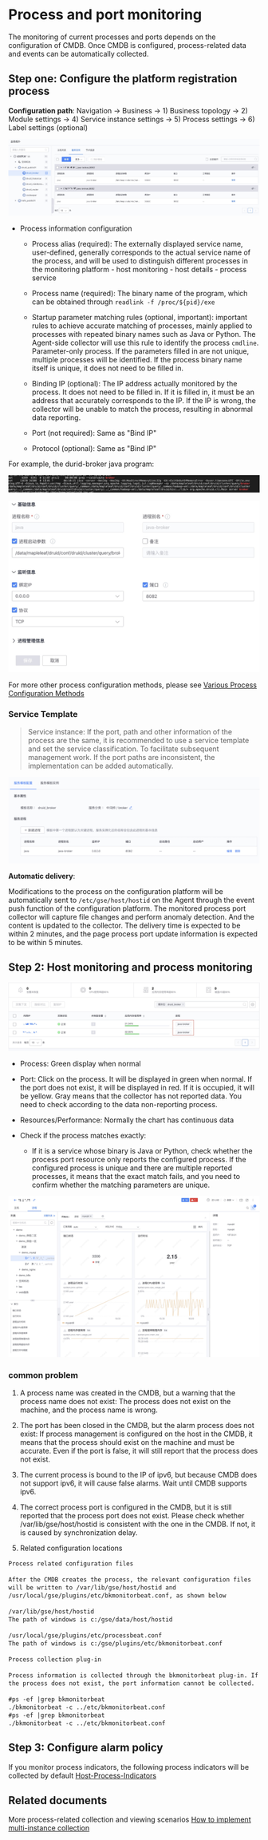 # Process and port monitoring

The monitoring of current processes and ports depends on the configuration of CMDB. Once CMDB is configured, process-related data and events can be automatically collected.

## Step one: Configure the platform registration process

**Configuration path**: Navigation → Business → 1) Business topology → 2) Module settings → 4) Service instance settings → 5) Process settings → 6) Label settings (optional)

![-w2021](media/15795785325657.jpg)

- Process information configuration

   - Process alias (required): The externally displayed service name, user-defined, generally corresponds to the actual service name of the process, and will be used to distinguish different processes in the monitoring platform - host monitoring - host details - process service

   - Process name (required): The binary name of the program, which can be obtained through `readlink -f /proc/${pid}/exe`

   - Startup parameter matching rules (optional, important): important rules to achieve accurate matching of processes, mainly applied to processes with repeated binary names such as Java or Python. The Agent-side collector will use this rule to identify the process `cmdline`. Parameter-only process. If the parameters filled in are not unique, multiple processes will be identified. If the process binary name itself is unique, it does not need to be filled in.

   - Binding IP (optional): The IP address actually monitored by the process. It does not need to be filled in. If it is filled in, it must be an address that accurately corresponds to the IP. If the IP is wrong, the collector will be unable to match the process, resulting in abnormal data reporting.

   - Port (not required): Same as "Bind IP"

   - Protocol (optional): Same as "Bind IP"

For example, the durid-broker java program:

![-w2021](media/15795784620319.jpg)

![-w2021](media/15795779439325.jpg)

For more other process configuration methods, please see [Various Process Configuration Methods](./process_cases.md)

### Service Template

> Service instance: If the port, path and other information of the process are the same, it is recommended to use a service template and set the service classification. To facilitate subsequent management work. If the port paths are inconsistent, the implementation can be added automatically.

![-w2021](media/15795766656745.jpg)

**Automatic delivery**:

Modifications to the process on the configuration platform will be automatically sent to `/etc/gse/host/hostid` on the Agent through the event push function of the configuration platform. The monitored process port collector will capture file changes and perform anomaly detection. And the content is updated to the collector. The delivery time is expected to be within 2 minutes, and the page process port update information is expected to be within 5 minutes.

## Step 2: Host monitoring and process monitoring

![-w2021](media/15795765869730.jpg)

- Process: Green display when normal

- Port: Click on the process. It will be displayed in green when normal. If the port does not exist, it will be displayed in red. If it is occupied, it will be yellow. Gray means that the collector has not reported data. You need to check according to the data non-reporting process.

- Resources/Performance: Normally the chart has continuous data

- Check if the process matches exactly:
    - If it is a service whose binary is Java or Python, check whether the process port resource only reports the configured process. If the configured process is unique and there are multiple reported processes, it means that the exact match fails, and you need to confirm whether the matching parameters are unique.

![](media/16618473984415.jpg)


### common problem

1. A process name was created in the CMDB, but a warning that the process name does not exist: The process does not exist on the machine, and the process name is wrong.

2. The port has been closed in the CMDB, but the alarm process does not exist: If process management is configured on the host in the CMDB, it means that the process should exist on the machine and must be accurate. Even if the port is false, it will still report that the process does not exist.

3. The current process is bound to the IP of ipv6, but because CMDB does not support ipv6, it will cause false alarms. Wait until CMDB supports ipv6.

4. The correct process port is configured in the CMDB, but it is still reported that the process port does not exist. Please check whether /var/lib/gse/host/hostid is consistent with the one in the CMDB. If not, it is caused by synchronization delay.

5. Related configuration locations

```
Process related configuration files

After the CMDB creates the process, the relevant configuration files will be written to /var/lib/gse/host/hostid and /usr/local/gse/plugins/etc/bkmonitorbeat.conf, as shown below

/var/lib/gse/host/hostid
The path of windows is c:/gse/data/host/hostid

/usr/local/gse/plugins/etc/processbeat.conf
The path of windows is c:/gse/plugins/etc/bkmonitorbeat.conf

Process collection plug-in

Process information is collected through the bkmonitorbeat plug-in. If the process does not exist, the port information cannot be collected.

#ps -ef |grep bkmonitorbeat
./bkmonitorbeat -c ../etc/bkmonitorbeat.conf
#ps -ef |grep bkmonitorbeat
./bkmonitorbeat -c ../etc/bkmonitorbeat.conf

```

## Step 3: Configure alarm policy


If you monitor process indicators, the following process indicators will be collected by default [Host-Process-Indicators](../../Other/functions/addenda/process-metrics.md)

## Related documents

More process-related collection and viewing scenarios [How to implement multi-instance collection](../integrations-metrics/multi_instance_monitor.md)